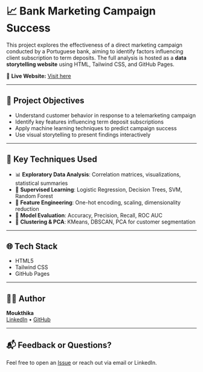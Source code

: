 # 📈 Bank Marketing Campaign Success

This project explores the effectiveness of a direct marketing campaign conducted by a Portuguese bank, aiming to identify factors influencing client subscription to term deposits. The full analysis is hosted as a **data storytelling website** using HTML, Tailwind CSS, and GitHub Pages.

🔗 **Live Website:** [Visit here](https://yourusername.github.io/bank-marketing-website)

---

## 📌 Project Objectives

- Understand customer behavior in response to a telemarketing campaign
- Identify key features influencing term deposit subscriptions
- Apply machine learning techniques to predict campaign success
- Use visual storytelling to present findings interactively

---

## 🧠 Key Techniques Used

- 📊 **Exploratory Data Analysis**: Correlation matrices, visualizations, statistical summaries  
- 🧪 **Supervised Learning**: Logistic Regression, Decision Trees, SVM, Random Forest  
- 🧹 **Feature Engineering**: One-hot encoding, scaling, dimensionality reduction  
- 🎯 **Model Evaluation**: Accuracy, Precision, Recall, ROC AUC  
- 🧵 **Clustering & PCA**: KMeans, DBSCAN, PCA for customer segmentation

---

## 🌐 Tech Stack

- HTML5
- Tailwind CSS
- GitHub Pages

---

## 👩‍💻 Author

**Moukthika**  
[LinkedIn](https://linkedin.com/in/yourprofile) • [GitHub](https://github.com/yourusername)

---

## 📬 Feedback or Questions?

Feel free to open an [Issue](https://github.com/yourusername/bank-marketing-website/issues) or reach out via email or LinkedIn.